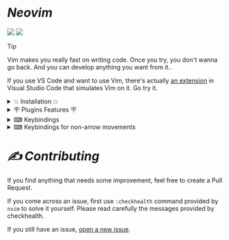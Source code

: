 # *Neovim*
![](https://img.shields.io/github/last-commit/varshan-4068/Neovim-Setup?style=for-the-badge&color=FFB1C8&logoColor=D9E0EE&labelColor=292324)
![](https://img.shields.io/github/repo-size/varshan-4068/Neovim-Setup?color=CAC992&label=SIZE&logo=googledrive&style=for-the-badge&logoColor=D9E0EE&labelColor=292324)

> [!Tip]
>
> Vim makes you really fast on writing code. Once you try, you don't wanna go back. And you can develop anything you want from it..
>
> If you use VS Code and want to use Vim, there's actually [an extension](https://marketplace.visualstudio.com/items?itemName=vscodevim.vim) in Visual Studio Code that simulates Vim on it. Go try it.

<details>

<summary> 💥 Installation 💥</summary>

- To setup neovim with my files type the commands given below in your wsl or linux system : 


      git clone https://github.com/varshan-4068/Neovim-Setup.git 

      cd Neovim-Setup/ 

      cp -r nvim/ ~/.config/
    
      cd ~ 
    
      nvim 

- That's it the neovim is setup perfectly with the needed plugins installed and if u wanna modify the setup as u wanted with my file feel free to do it..

</details>

<details>
    
 <summary> 🪧 Plugins Features 🪧 </summary>

- Plugin management with [Lazy.nvim](https://github.com/folke/lazy.nvim). 
- Code, snippet, auto-completion via [nvim-cmp](https://github.com/hrsh7th/nvim-cmp).
- Language server protocol (LSP) support with [nvim-lspconfig](https://github.com/neovim/nvim-lspconfig).
- An Awesome statusline written in lua [lualine](https://github.com/nvim-lualine/lualine.nvim).
- Code highlighting via [nvim-treesitter](https://github.com/nvim-treesitter/nvim-treesitter).
- A Beautiful Dashboard with [alpha.nvim](https://github.com/goolord/alpha-nvim) 
- Auto-completion of pairs like () using [nvim-autopairs](https://github.com/windwp/nvim-autopairs)
- Beautiful Transparent Catppuccin Color scheme [Catppuccin](https://github.com/catppuccin/nvim)
- Rendering the hexadecimal color codes can be done with [nvim-colorizer](https://github.com/norcalli/nvim-colorizer.lua)
- Auto Saving the session can be done with [auto-save.nvim](https://github.com/Pocco81/auto-save.nvim)
- To view which function or a set of code uses pairs like (),{} we can use [nvim-biscuits](https://github.com/code-biscuits/nvim-biscuits)
- To open the url's present in a file can be opened with [urlview.nvim](https://github.com/axieax/urlview.nvim)
- Terminal integration like vscode in nvim [toggleterm.nvim](https://github.com/akinsho/toggleterm.nvim)
- To render markdown files we can use [render-markdown.nvim](https://github.com/MeanderingProgrammer/render-markdown.nvim) 
- Plugin used for practicing typing is [typr](https://github.com/nvzone/typr)
- Commenting lines can be done with [Comment.nvim](https://github.com/numToStr/Comment.nvim)
- Formatters for nvim via [conform.nvim](https://github.com/stevearc/conform.nvim)
- Indenting blankline can be done with [indent-blankline.nvim](https://github.com/lukas-reineke/indent-blankline.nvim)
- Linting in nvim via [nvim-lint](https://github.com/mfussenegger/nvim-lint)
- Mason is used for installing the formatters, linters, nvim [mason.nvim](https://github.com/williamboman/mason.nvim)
- Mason can be configured to install our needed lsp,formatters,etc using [mason-tool-installer](https://github.com/WhoIsSethDaniel/mason-tool-installer.nvim)
- File explorer in tree format via [neo-tree](https://github.com/nvim-neo-tree/neo-tree.nvim)
- Fuzzy File navigation with [fzf-lua](https://github.com/ibhagwan/fzf-lua)
- Tmux inside your nvim using [vim-tmux-navigator](https://github.com/christoomey/vim-tmux-navigator)

</details>

<details>
    
 <summary>  ⌨ Keybindings </summary>
 
- Below Listed were the Keybindings setup manually in my configurations.. checkout the nvim/core/keymaps.lua,etc...

  | Shortcut                       | Mode          | Purpose                            |
  |--------------------------------|---------------|------------------------------------|
  | <kbd>CTRL</kbd> + <kbd>B</kkd> | NORMAL        | Neo-tree Toggle                    |
  | <kbd>CTRL</kbd> + <kbd>FF</kbd> | NORMAL       | Telescope                          |
  | <kbd>CTRL</kbd> + <kbd>FB</kbd> | NORMAL       | Buffer selection using Telescope   |
  | <kbd>CTRL</kbd> + <kbd>FG</kbd> | NORMAL       | Search files with words inside the file using Telescope |
  | <kbd>CTRL</kbd> + <kbd>FH</kbd> | NORMAL       | Telescope Help                     |
  | <kbd>CTRL</kbd> + <kbd>A</kbd> | NORMAL        | Code actions                       |     
  | <kbd>CTRL</kbd> + <kbd>T</kbd> | NORMAL        | Terminal                           | 
  | <kbd>CTRL</kbd> + <kbd>P</kbd> | NORMAL        | Delete a Buffer                    |
  | <kbd>CTRL</kbd> + <kbd>R</kbd> | NORMAL        | Macro recording                    |  
  | <kbd>Space</kbd> + <kbd>F</kbd>| NORMAL        | Formatting                         | 
  | <kbd>Space</kbd> + <kbd>L</kbd>| NORMAL        | Linting                            | 
  | <kbd>Space</kbd> + <kbd>T</kbd>| NORMAL        | Typr Plugin                        | 
  | <kbd>Space</kbd> + <kbd>TS</kbd>| NORMAL        | TyprStats                         | 
  | <kbd>Space</kbd> + <kbd>U</kbd>| NORMAL        | Open and View the Url's present in a buffer or Files | 
  | <kbd>CTRL</kbd> + <kbd>/</kbd> | NORMAL        | Commenting a line                  | 
  | <kbd>Space</kbd> + <kbd>A</kbd>| NORMAL        | Toggle Autosaving File on or off   | 
  | <kbd>TAB</kbd>                 | NORMAL        | Switch Betweeen Opened Buffer Files Present in Bufferline|
  | <kbd>CTRL</kbd> + <kbd>X</kbd> | NORMAL        | Switch To the previous Buffer File present in Bufferline|
  | <kbd>dst</kbd>                 | NORMAL        | Removes html tags                  | 
  | <kbd>ysiw)</kbd>               | NORMAL        | surround word with ()              |  
  | <kbd>cs'"</kbd>                | NORMAL        | change quoates ' to "              | 
  | <kbd>dsf</kbd>                 | NORMAL        | delete function call               |
  | <kbd>SHIFT</kbd> + <kbd>></kbd>| NORMAL        | Shift Indent of line to right side | 
  | <kbd>SHIFT</kbd> + <kbd><</kbd>| NORMAL        | Shift Indent of line to left side  |
  | <kbd>TAB</kbd>                 | VISUAL        | Shift Indent of line to right side | 
  | <kbd>P</kbd>                   | VISUAL        | Keep last yanked or copied when pasting | 
  | <kbd>Space</kbd> + <kbd>B</kbd> | NORMAL        | Enable the nvim-biscuits to view which block of code uses () or {}|
  | <kbd>Space</kbd> + <kbd>RD</kbd>| NORMAL        | Disable Rendering Markdown Files       | 
  | <kbd>Space</kbd> + <kbd>RE</kbd>| NORMAL        | Enable Rendering Markdown Files       | 
  | <kbd>Space</kbd> + <kbd>RT</kbd>| NORMAL        | Toggle Rendering Markdown Files       | 
  | <kbd>Space</kbd> + <kbd>RL</kbd>| NORMAL        | Open Log Files of a Rendered Markdown Files       | 


</details>

<details>
    
<summary>  ⌨ Keybindings for non-arrow movements </summary>

- Below are the Keybindings to be used instead of the arrow keys , actually it was a good habit to develop and would also increase your speed..

  | Shortcut                       | Mode          | Purpose       |
  |--------------------------------|---------------|---------------|
  | <kbd>CTRL</kbd> + <kbd>H</kbd> | INSERT        | move left     | 
  | <kbd>CTRL</kbd> + <kbd>J</kbd> | INSERT        | move down     | 
  | <kbd>CTRL</kbd> + <kbd>K</kbd> | INSERT        | move up       | 
  | <kbd>CTRL</kbd> + <kbd>L</kbd> | INSERT        | move right    | 
  | <kbd>J</kbd>                   | NORMAL        | move down     | 
  | <kbd>K</kbd>                   | NORMAL        | move up       | 
  | <kbd>H</kbd>                   | NORMAL        | move left     | 
  | <kbd>L</kbd>                   | NORMAL        | move right    | 

</details> 

# *✍️ Contributing*

If you find anything that needs some improvement, feel free to create a Pull Request.

If you come across an issue, first use `:checkhealth` command provided by `nvim` to solve it yourself.
Please read carefully the messages provided by checkhealth.

If you still have an issue, [open a new issue](https://github.com/varshan-4068/Neovim-Setup/issues).
